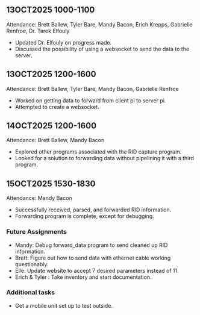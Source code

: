 ## 13OCT2025 1000-1100
Attendance: Brett Ballew, Tyler Bare, Mandy Bacon, Erich Krepps, Gabrielle Renfroe, Dr. Tarek Elfouly

* Updated Dr. Elfouly on progress made.
* Discussed the possibility of using a websocket to send the data to the server. 

## 13OCT2025 1200-1600
Attendance: Brett Ballew, Tyler Bare, Mandy Bacon, Gabrielle Renfroe

* Worked on getting data to forward from client pi to server pi.
* Attempted to create a websocket. 

## 14OCT2025 1200-1600
Attendance: Brett Ballew, Mandy Bacon

* Explored other programs associated with the RID capture program.
* Looked for a solution to forwarding data without pipelining it with a third program. 

## 15OCT2025 1530-1830
Attendance: Mandy Bacon

* Successfully received, parsed, and forwarded RID information.
* Forwarding program is complete, except for debugging. 

### Future Assignments
- Mandy: Debug forward_data program to send cleaned up RID information.  
- Brett: Figure out how to send data with ethernet cable working questionably.  
- Elle: Update website to accept 7 desired parameters instead of 11.  
- Erich & Tyler : Take inventory and start documentation.

### Additional tasks
- Get a mobile unit set up to test outside. 
